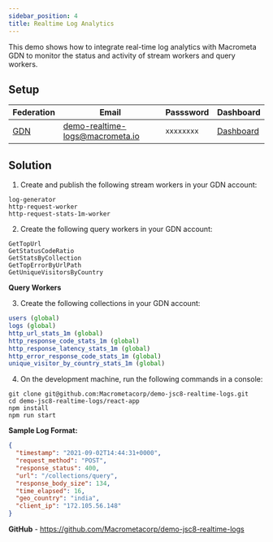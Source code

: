 ```yaml
---
sidebar_position: 4
title: Realtime Log Analytics
---
```


This demo shows how to integrate real-time log analytics with Macrometa GDN to monitor the status and activity of stream workers and query workers.

## Setup

| **Federation**                                        | **Email**                              | **Passsword** | **Dashboard**|
| ----------------------------------------------------- | -------------------------------------- | ------------- |--------------|
| [GDN](https://play.paas.macrometa.io/) | demo-realtime-logs@macrometa.io | `xxxxxxxx`    | [Dashboard](https://macrometacorp.github.io/demo-jsc8-realtime-logs) |

## Solution

1. Create and publish the following stream workers in your GDN account:

```
log-generator
http-request-worker
http-request-stats-1m-worker
```

2. Create the following query workers in your GDN account:

```
GetTopUrl
GetStatusCodeRatio
GetStatsByCollection
GetTopErrorByUrlPath
GetUniqueVisitorsByCountry
```

**Query Workers**


3. Create the following collections in your GDN account:

```js
users (global)
logs (global)
http_url_stats_1m (global)
http_response_code_stats_1m (global)
http_response_latency_stats_1m (global)
http_error_response_code_stats_1m (global)
unique_visitor_by_country_stats_1m (global)
```

4. On the development machine, run the following commands in a console:

```
git clone git@github.com:Macrometacorp/demo-jsc8-realtime-logs.git
cd demo-jsc8-realtime-logs/react-app
npm install
npm run start
```

**Sample Log Format:**

```json
{
  "timestamp": "2021-09-02T14:44:31+0000",
  "request_method": "POST",
  "response_status": 400,
  "url": "/collections/query",
  "response_body_size": 134,
  "time_elapsed": 16,
  "geo_country": "india",
  "client_ip": "172.105.56.148"
}
```

**GitHub** - https://github.com/Macrometacorp/demo-jsc8-realtime-logs
